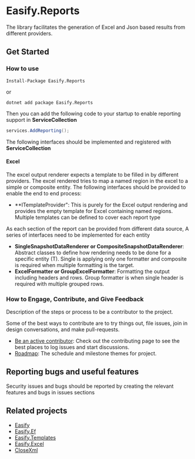 Easify.Reports
============

The library facilitates the generation of Excel and Json based results from different providers.

## Get Started

### How to use

```shell
Install-Package Easify.Reports
``` 

or 

```
dotnet add package Easify.Reports
```

Then you can add the following code to your startup to enable reporting support in **ServiceCollection**

```c#
services.AddReporting();
```

The following interfaces should be implemented and registered with **ServiceCollection**

#### Excel

The excel output renderer expects a template to be filled in by different providers. The excel rendered tries to map a named region in the excel to a simple or composite entity. The following interfaces should be provided to enable the end to end process:

- **ITemplateProvider": This is purely for the Excel output rendering and provides the empty template for Excel containing named regions. Multiple templates can be defined to cover each report type

As each section of the report can be provided from different data source, A series of interfaces need to be implemented for each entity 
- **SingleSnapshotDataRenderer<T> or CompositeSnapshotDataRenderer<T>**: Abstract classes to define how rendering needs to be done for a specific entity (T). Single is applying only one formatter and composite is required when multiple formatting is the target.
- **ExcelFormatter<T> or GroupExcelFormatter<T>**: Formatting the output including headers and rows. Group formatter is when single header is required with multiple grouped rows.

### How to Engage, Contribute, and Give Feedback

Description of the steps or process to be a contributor to the project.

Some of the best ways to contribute are to try things out, file issues, join in design conversations,
and make pull-requests.

* [Be an active contributor](./docs/CONTRIBUTING.md): Check out the contributing page to see the best places to log issues and start discussions.
* [Roadmap](./docs/ROADMAP.md): The schedule and milestone themes for project.

## Reporting bugs and useful features

Security issues and bugs should be reported by creating the relevant features and bugs in issues sections


## Related projects

- [Easify](https://github.com/icgam/Easify)
- [Easify.Ef](https://github.com/icgam/Easify.Ef)
- [Easify.Templates](https://github.com/icgam/Easify.Templates)
- [Easify.Excel](https://github.com/icgam/Easify.Excel)
- [CloseXml](https://github.com/closedxml)
